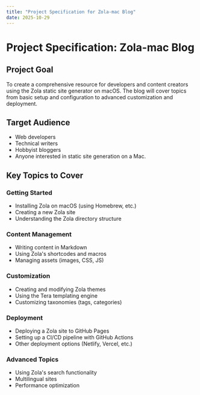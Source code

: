 ```yaml
---
title: "Project Specification for Zola-mac Blog"
date: 2025-10-29
---
```


# Project Specification: Zola-mac Blog

## Project Goal

To create a comprehensive resource for developers and content creators using the Zola static site generator on macOS. The blog will cover topics from basic setup and configuration to advanced customization and deployment.

## Target Audience

*   Web developers
*   Technical writers
*   Hobbyist bloggers
*   Anyone interested in static site generation on a Mac.

## Key Topics to Cover

### Getting Started
*   Installing Zola on macOS (using Homebrew, etc.)
*   Creating a new Zola site
*   Understanding the Zola directory structure

### Content Management
*   Writing content in Markdown
*   Using Zola's shortcodes and macros
*   Managing assets (images, CSS, JS)

### Customization
*   Creating and modifying Zola themes
*   Using the Tera templating engine
*   Customizing taxonomies (tags, categories)

### Deployment
*   Deploying a Zola site to GitHub Pages
*   Setting up a CI/CD pipeline with GitHub Actions
*   Other deployment options (Netlify, Vercel, etc.)

### Advanced Topics
*   Using Zola's search functionality
*   Multilingual sites
*   Performance optimization
